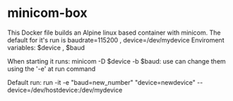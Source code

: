 # minicom-box

This Docker file builds an Alpine linux based container with minicom.
The default for it's run is baudrate=115200 , device=/dev/mydevice
Enviroment variables: $device , $baud

When starting it runs:
minicom -D $device -b $baud: use can change them using the '-e' at run command

Default run: run -it -e  "baud=new_number" "device=newdevice" --device=/dev/hostdevice:/dev/mydevice



